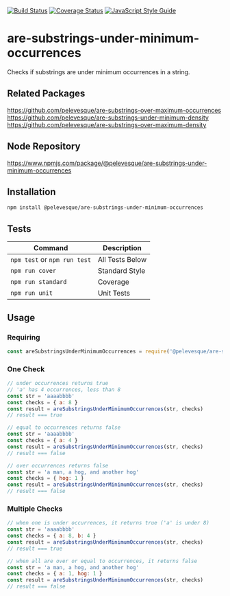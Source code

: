 [![Build Status](https://travis-ci.org/pelevesque/are-substrings-under-minimum-occurrences.svg?branch=master)](https://travis-ci.org/pelevesque/are-substrings-under-minimum-occurrences)
[![Coverage Status](https://coveralls.io/repos/github/pelevesque/are-substrings-under-minimum-occurrences/badge.svg?branch=master)](https://coveralls.io/github/pelevesque/are-substrings-under-minimum-occurrences?branch=master)
[![JavaScript Style Guide](https://img.shields.io/badge/code_style-standard-brightgreen.svg)](https://standardjs.com)

# are-substrings-under-minimum-occurrences

Checks if substrings are under minimum occurrences in a string.

## Related Packages

https://github.com/pelevesque/are-substrings-over-maximum-occurrences  
https://github.com/pelevesque/are-substrings-under-minimum-density  
https://github.com/pelevesque/are-substrings-over-maximum-density  

## Node Repository

https://www.npmjs.com/package/@pelevesque/are-substrings-under-minimum-occurrences

## Installation

`npm install @pelevesque/are-substrings-under-minimum-occurrences`

## Tests

Command                      | Description
---------------------------- | ------------
`npm test` or `npm run test` | All Tests Below
`npm run cover`              | Standard Style
`npm run standard`           | Coverage
`npm run unit`               | Unit Tests

## Usage

### Requiring

```js
const areSubstringsUnderMinimumOccurrences = require('@pelevesque/are-substrings-under-minimum-occurrences')
```

### One Check

```js
// under occurrences returns true
// 'a' has 4 occurrences, less than 8
const str = 'aaaabbbb'
const checks = { a: 8 }
const result = areSubstringsUnderMinimumOccurrences(str, checks)
// result === true
```

```js
// equal to occurrences returns false
const str = 'aaaabbbb'
const checks = { a: 4 }
const result = areSubstringsUnderMinimumOccurrences(str, checks)
// result === false
```

```js
// over occurrences returns false
const str = 'a man, a hog, and another hog'
const checks = { hog: 1 }
const result = areSubstringsUnderMinimumOccurrences(str, checks)
// result === false
```

### Multiple Checks

```js
// when one is under occurrences, it returns true ('a' is under 8)
const str = 'aaaabbbb'
const checks = { a: 8, b: 4 }
const result = areSubstringsUnderMinimumOccurrences(str, checks)
// result === true
```

```js
// when all are over or equal to occurrences, it returns false
const str = 'a man, a hog, and another hog'
const checks = { a: 1, hog: 1 }
const result = areSubstringsUnderMinimumOccurrences(str, checks)
// result === false
```
